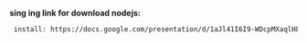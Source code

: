 **sing ing link for download nodejs:**
 ```bash
  install: https://docs.google.com/presentation/d/1aJl41I6I9-WDcpMXaqlHEQO2Ps6qtWh1dAqwkLMZ1iA/edit?pli=1#slide=id.p
  ```